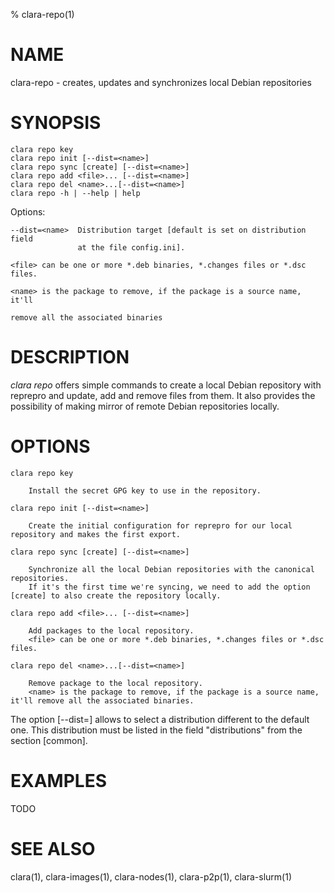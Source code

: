 % clara-repo(1)

# NAME

clara-repo - creates, updates and synchronizes local Debian repositories

# SYNOPSIS

    clara repo key
    clara repo init [--dist=<name>]
    clara repo sync [create] [--dist=<name>]
    clara repo add <file>... [--dist=<name>]
    clara repo del <name>...[--dist=<name>]
    clara repo -h | --help | help

Options:

    --dist=<name>  Distribution target [default is set on distribution field
                   at the file config.ini].

    <file> can be one or more *.deb binaries, *.changes files or *.dsc files.

    <name> is the package to remove, if the package is a source name, it'll

    remove all the associated binaries

# DESCRIPTION

*clara repo* offers simple commands to create a local Debian repository with reprepro and
update, add and remove files from them. It also provides the possibility of making mirror
of remote Debian repositories locally.

# OPTIONS

    clara repo key

        Install the secret GPG key to use in the repository.

    clara repo init [--dist=<name>]

        Create the initial configuration for reprepro for our local repository and makes the first export.

    clara repo sync [create] [--dist=<name>]

        Synchronize all the local Debian repositories with the canonical repositories.
        If it's the first time we're syncing, we need to add the option [create] to also create the repository locally.

    clara repo add <file>... [--dist=<name>]

        Add packages to the local repository.
        <file> can be one or more *.deb binaries, *.changes files or *.dsc files.

    clara repo del <name>...[--dist=<name>]

        Remove package to the local repository.
        <name> is the package to remove, if the package is a source name, it'll remove all the associated binaries.



The option [--dist=<name>] allows to select a distribution different to the default one.
This distribution must be listed in the field "distributions" from the section [common].

# EXAMPLES

TODO

# SEE ALSO

clara(1), clara-images(1), clara-nodes(1), clara-p2p(1), clara-slurm(1)
